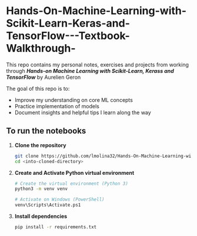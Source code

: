 # Hands-On-Machine-Learning-with-Scikit-Learn-Keras-and-TensorFlow---Textbook-Walkthrough-

This repo contains my personal notes, exercises and projects from working through 
**_Hands-on Machine Learning with Scikit-Learn, Kerass and TensorFlow_** by Aurelien Geron 

The goal of this repo is to:
- Improve my understanding on core ML concepts 
- Practice implementation of models 
- Document insights and helpful tips I learn along the way 


## To run the notebooks 

1. **Clone the repository**
   ```bash
   git clone https://github.com/lmolina32/Hands-On-Machine-Learning-with-Scikit-Learn-Keras-and-TensorFlow---Textbook-Walkthrough-.git 
   cd <into-cloned-directory>
   ```
2. **Create and Activate Python virtual environment**  
    ```bash 
    # Create the virtual environment (Python 3)
    python3 -m venv venv

    # Activate on Windows (PowerShell)
    venv\Scripts\Activate.ps1
    ```

3. **Install dependencies** 
    ```bash 
    pip install -r requirements.txt 
    ```
